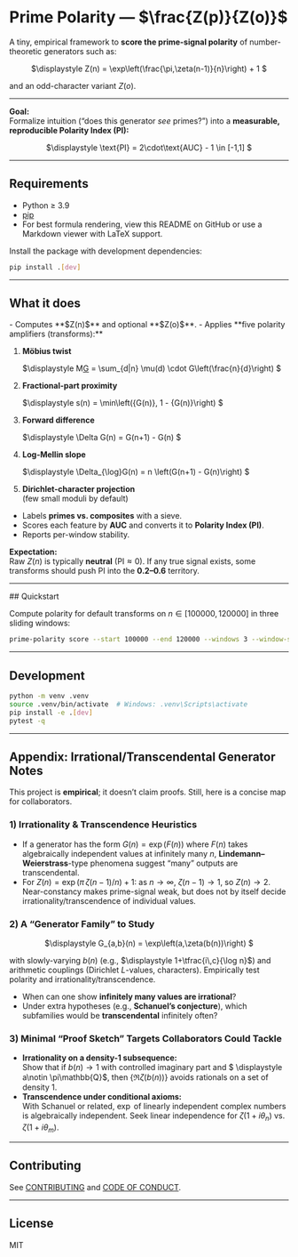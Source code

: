 # Prime Polarity &mdash; $\frac{Z(p)}{Z(o)}$

A tiny, empirical framework to **score the prime-signal polarity** of number-theoretic generators such as:

<div align="center">

$\displaystyle
Z(n) = \exp\left(\frac{\pi\,\zeta(n-1)}{n}\right) + 1
$

</div>

and an odd-character variant $Z(o)$.

---

**Goal:**  
Formalize intuition (“does this generator *see* primes?”) into a **measurable, reproducible Polarity Index (PI):**

<div align="center">

$\displaystyle
\text{PI} = 2\cdot\text{AUC} - 1 \in [-1,1]
$

</div>

---

## Requirements

- Python $\geq$ 3.9
- [pip](https://pip.pypa.io/en/stable/)
- For best formula rendering, view this README on GitHub or use a Markdown viewer with LaTeX support.

Install the package with development dependencies:

```bash
pip install .[dev]
```

---

## What it does
<div>
- Computes **$Z(n)$** and optional **$Z(o)$**.
- Applies **five polarity amplifiers (transforms):**

  1. **Möbius twist**
     
     $\displaystyle
     M[G](n) = \sum_{d|n} \mu(d) \cdot G\left(\frac{n}{d}\right)
     $
  2. **Fractional-part proximity**
     
     $\displaystyle
     s(n) = \min\left(\{G(n)\}, 1 - \{G(n)\}\right)
     $
  3. **Forward difference**
     
     $\displaystyle
     \Delta G(n) = G(n+1) - G(n)
     $
  4. **Log-Mellin slope**
     
     $\displaystyle
     \Delta_{\log}G(n) = n \left(G(n+1) - G(n)\right)
     $
  5. **Dirichlet-character projection**  
     (few small moduli by default)
     
- Labels **primes vs. composites** with a sieve.
- Scores each feature by **AUC** and converts it to **Polarity Index (PI)**.
- Reports per-window stability.

**Expectation:**  
Raw $Z(n)$ is typically **neutral** ($\text{PI} \approx 0$). If any true signal exists, some transforms should push PI into the **0.2–0.6** territory.

---
</div>
## Quickstart

Compute polarity for default transforms on $n \in [100000, 120000]$ in three sliding windows:

```bash
prime-polarity score --start 100000 --end 120000 --windows 3 --window-size 5000
```

---

## Development

```bash
python -m venv .venv
source .venv/bin/activate  # Windows: .venv\Scripts\activate
pip install -e .[dev]
pytest -q
```

---

## Appendix: Irrational/Transcendental Generator Notes

This project is **empirical**; it doesn’t claim proofs. Still, here is a concise map for collaborators.

### 1) Irrationality & Transcendence Heuristics

- If a generator has the form $\displaystyle G(n)=\exp(F(n))$ where $\displaystyle F(n)$ takes algebraically independent values at infinitely many $n$, **Lindemann–Weierstrass**-type phenomena suggest “many” outputs are transcendental.
- For $\displaystyle Z(n)=\exp(\pi\,\zeta(n-1)/n)+1$: as $\displaystyle n\to\infty$, $\displaystyle \zeta(n-1)\to 1$, so $Z(n)\to 2$. Near-constancy makes prime-signal weak, but does not by itself decide irrationality/transcendence of individual values.

### 2) A “Generator Family” to Study

<div align="center">

$\displaystyle
G_{a,b}(n) = \exp\left(a\,\zeta(b(n))\right)
$

</div>

with slowly-varying $\displaystyle b(n)$ (e.g., $\displaystyle 1+\tfrac{i\,c}{\log n}$) and arithmetic couplings (Dirichlet $\displaystyle L$-values, characters). Empirically test polarity and irrationality/transcendence.

- When can one show **infinitely many values are irrational**?
- Under extra hypotheses (e.g., **Schanuel’s conjecture**), which subfamilies would be **transcendental** infinitely often?

### 3) Minimal “Proof Sketch” Targets Collaborators Could Tackle

- **Irrationality on a density-1 subsequence:**  
  Show that if $b(n)\to 1$ with controlled imaginary part and $ \displaystyle a\notin \pi\mathbb{Q}$, then $\{\Re \zeta(b(n))\}$ avoids rationals on a set of density 1.
- **Transcendence under conditional axioms:**  
  With Schanuel or related, $\exp$ of linearly independent complex numbers is algebraically independent. Seek linear independence for $\displaystyle \zeta(1+i\theta_n)$ vs. $\zeta(1+i\theta_m)$.

---

## Contributing

See [CONTRIBUTING](CONTRIBUTING.md) and [CODE OF CONDUCT](CODE_OF_CONDUCT.md).

---

## License

MIT
